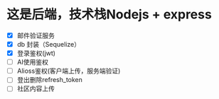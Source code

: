 # 这是后端，技术栈Nodejs + express
- [x] 邮件验证服务
- [x] db 封装（Sequelize）
- [x] 登录鉴权(jwt)
- [ ] AI使用鉴权
- [ ] Alioss鉴权(客户端上传，服务端验证)
- [ ] 登出删除refresh_token
- [ ] 社区内容上传